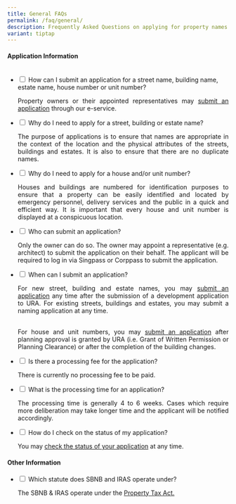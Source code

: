 ```yaml
---
title: General FAQs
permalink: /faq/general/
description: Frequently Asked Questions on applying for property names and addresses.
variant: tiptap
---
```

<h4>Application Information</h4>
<ul class="jekyllcodex_accordion">
&nbsp;&nbsp;<li>
    <input type="checkbox" id="accordion1">
    <label for="accordion1">How can I submit an application for a street name, building name, estate name, house number or unit number?</label>
    <div>
      <p></p><p align="justify">Property owners or their appointed representatives may <a href="https://digitalservice.propertynaa.gov.sg">submit an application</a> through our e-service.</p>
          </div>
  </li>
	
<li>
    <input type="checkbox" id="accordion2">
    <label for="accordion2">Why do I need to apply for a street, building or estate name?</label>
    <div>
      <p></p><p align="justify">The purpose of applications is to ensure that names are appropriate in the context of the location and the physical attributes of the streets, buildings and estates. It is also to ensure that there are no duplicate names.</p>
          </div>
</li>
	
<li>
    <input type="checkbox" id="accordion3">
    <label for="accordion3">Why do I need to apply for a house and/or unit number?</label>
    <div>
      <p></p><p align="justify">Houses and buildings are numbered for identification purposes to ensure that a property can be easily identified and located by emergency personnel, delivery services and the public in a quick and efficient way. It is important that every house and unit number is displayed at a conspicuous location.</p>
          </div>
</li>
	
<li>
    <input type="checkbox" id="accordion4">
    <label for="accordion4">Who can submit an application?</label>
    <div>
      <p></p><p align="justify">Only the owner can do so. The owner may appoint a representative (e.g. architect) to submit the application on their behalf. The applicant will be required to log in via Singpass or Corppass to submit the application.</p>
          </div>
</li>
	
<li>
    <input type="checkbox" id="accordion5">
    <label for="accordion5">When can I submit an application?</label>
    <div>
      <p></p><p align="justify">For new street, building and estate names, you may <a href="https://digitalservice.propertynaa.gov.sg">submit an application</a> any time after the submission of a development application to URA. For existing streets, buildings and estates, you may submit a naming application at any time.<br><br>			
			</p><p align="justify">For house and unit numbers, you may <a href="https://digitalservice.propertynaa.gov.sg">submit an application</a> after planning approval is granted by URA (i.e. Grant of Written Permission or Planning Clearance) or after the completion of the building changes. </p></div>
</li>
	
<li>
    <input type="checkbox" id="accordion6">
    <label for="accordion6">Is there a processing fee for the application?</label>
    <div>
      <p>There is currently no processing fee to be paid.</p>
          </div>
</li>
	
<li>
    <input type="checkbox" id="accordion7">
    <label for="accordion7">What is the processing time for an application?</label>
    <div>
      <p></p><p align="justify">The processing time is generally 4 to 6 weeks. Cases which require more deliberation may take longer time and the applicant will be notified accordingly.</p>
          </div>
</li>
	
<li>
    <input type="checkbox" id="accordion8">
    <label for="accordion8">How do I check on the status of my application?</label>
    <div>
      <p>You may <a href="https://digitalservice.propertynaa.gov.sg/eservice/checkApplication">check the status of your application</a> at any time.</p>
          </div>
</li></ul>
	
<h4>Other Information</h4>
	
<ul class="jekyllcodex_accordion">
<li>
    <input type="checkbox" id="accordion9">
    <label for="accordion9">Which statute does SBNB and IRAS operate under?</label>
    <div>
      <p>The SBNB &amp; IRAS operate under the <a href="https://sso.agc.gov.sg/Act/PTA1960">Property Tax Act.</a></p></div></li></ul>